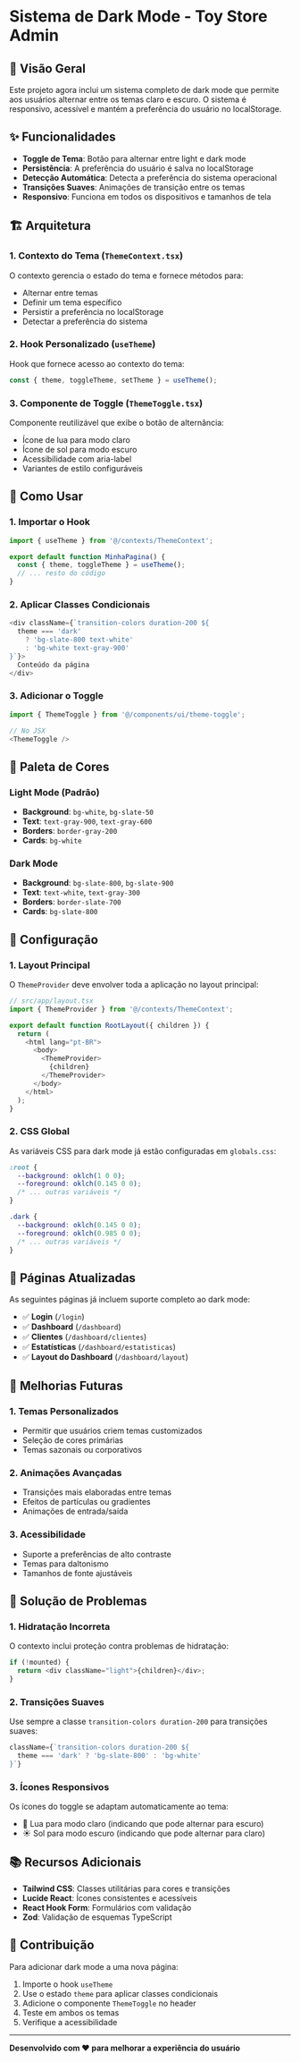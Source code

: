 # Sistema de Dark Mode - Toy Store Admin

## 🎨 Visão Geral

Este projeto agora inclui um sistema completo de dark mode que permite aos usuários alternar entre os temas claro e escuro. O sistema é responsivo, acessível e mantém a preferência do usuário no localStorage.

## ✨ Funcionalidades

- **Toggle de Tema**: Botão para alternar entre light e dark mode
- **Persistência**: A preferência do usuário é salva no localStorage
- **Detecção Automática**: Detecta a preferência do sistema operacional
- **Transições Suaves**: Animações de transição entre os temas
- **Responsivo**: Funciona em todos os dispositivos e tamanhos de tela

## 🏗️ Arquitetura

### 1. Contexto do Tema (`ThemeContext.tsx`)

O contexto gerencia o estado do tema e fornece métodos para:
- Alternar entre temas
- Definir um tema específico
- Persistir a preferência no localStorage
- Detectar a preferência do sistema

### 2. Hook Personalizado (`useTheme`)

Hook que fornece acesso ao contexto do tema:
```typescript
const { theme, toggleTheme, setTheme } = useTheme();
```

### 3. Componente de Toggle (`ThemeToggle.tsx`)

Componente reutilizável que exibe o botão de alternância:
- Ícone de lua para modo claro
- Ícone de sol para modo escuro
- Acessibilidade com aria-label
- Variantes de estilo configuráveis

## 🎯 Como Usar

### 1. Importar o Hook

```typescript
import { useTheme } from '@/contexts/ThemeContext';

export default function MinhaPagina() {
  const { theme, toggleTheme } = useTheme();
  // ... resto do código
}
```

### 2. Aplicar Classes Condicionais

```typescript
<div className={`transition-colors duration-200 ${
  theme === 'dark' 
    ? 'bg-slate-800 text-white' 
    : 'bg-white text-gray-900'
}`}>
  Conteúdo da página
</div>
```

### 3. Adicionar o Toggle

```typescript
import { ThemeToggle } from '@/components/ui/theme-toggle';

// No JSX
<ThemeToggle />
```

## 🎨 Paleta de Cores

### Light Mode (Padrão)
- **Background**: `bg-white`, `bg-slate-50`
- **Text**: `text-gray-900`, `text-gray-600`
- **Borders**: `border-gray-200`
- **Cards**: `bg-white`

### Dark Mode
- **Background**: `bg-slate-800`, `bg-slate-900`
- **Text**: `text-white`, `text-gray-300`
- **Borders**: `border-slate-700`
- **Cards**: `bg-slate-800`

## 🔧 Configuração

### 1. Layout Principal

O `ThemeProvider` deve envolver toda a aplicação no layout principal:

```typescript
// src/app/layout.tsx
import { ThemeProvider } from '@/contexts/ThemeContext';

export default function RootLayout({ children }) {
  return (
    <html lang="pt-BR">
      <body>
        <ThemeProvider>
          {children}
        </ThemeProvider>
      </body>
    </html>
  );
}
```

### 2. CSS Global

As variáveis CSS para dark mode já estão configuradas em `globals.css`:

```css
:root {
  --background: oklch(1 0 0);
  --foreground: oklch(0.145 0 0);
  /* ... outras variáveis */
}

.dark {
  --background: oklch(0.145 0 0);
  --foreground: oklch(0.985 0 0);
  /* ... outras variáveis */
}
```

## 📱 Páginas Atualizadas

As seguintes páginas já incluem suporte completo ao dark mode:

- ✅ **Login** (`/login`)
- ✅ **Dashboard** (`/dashboard`)
- ✅ **Clientes** (`/dashboard/clientes`)
- ✅ **Estatísticas** (`/dashboard/estatisticas`)
- ✅ **Layout do Dashboard** (`/dashboard/layout`)

## 🚀 Melhorias Futuras

### 1. Temas Personalizados
- Permitir que usuários criem temas customizados
- Seleção de cores primárias
- Temas sazonais ou corporativos

### 2. Animações Avançadas
- Transições mais elaboradas entre temas
- Efeitos de partículas ou gradientes
- Animações de entrada/saída

### 3. Acessibilidade
- Suporte a preferências de alto contraste
- Temas para daltonismo
- Tamanhos de fonte ajustáveis

## 🐛 Solução de Problemas

### 1. Hidratação Incorreta
O contexto inclui proteção contra problemas de hidratação:
```typescript
if (!mounted) {
  return <div className="light">{children}</div>;
}
```

### 2. Transições Suaves
Use sempre a classe `transition-colors duration-200` para transições suaves:
```typescript
className={`transition-colors duration-200 ${
  theme === 'dark' ? 'bg-slate-800' : 'bg-white'
}`}
```

### 3. Ícones Responsivos
Os ícones do toggle se adaptam automaticamente ao tema:
- 🌙 Lua para modo claro (indicando que pode alternar para escuro)
- ☀️ Sol para modo escuro (indicando que pode alternar para claro)

## 📚 Recursos Adicionais

- **Tailwind CSS**: Classes utilitárias para cores e transições
- **Lucide React**: Ícones consistentes e acessíveis
- **React Hook Form**: Formulários com validação
- **Zod**: Validação de esquemas TypeScript

## 🤝 Contribuição

Para adicionar dark mode a uma nova página:

1. Importe o hook `useTheme`
2. Use o estado `theme` para aplicar classes condicionais
3. Adicione o componente `ThemeToggle` no header
4. Teste em ambos os temas
5. Verifique a acessibilidade

---

**Desenvolvido com ❤️ para melhorar a experiência do usuário**
